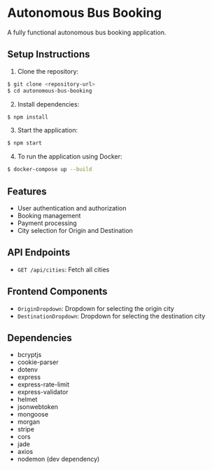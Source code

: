 # Autonomous Bus Booking

A fully functional autonomous bus booking application.

## Setup Instructions

1. Clone the repository:

```bash
$ git clone <repository-url>
$ cd autonomous-bus-booking
```

2. Install dependencies:

```bash
$ npm install
```

3. Start the application:

```bash
$ npm start
```

4. To run the application using Docker:

```bash
$ docker-compose up --build
```

## Features

- User authentication and authorization
- Booking management
- Payment processing
- City selection for Origin and Destination

## API Endpoints

- `GET /api/cities`: Fetch all cities

## Frontend Components

- `OriginDropdown`: Dropdown for selecting the origin city
- `DestinationDropdown`: Dropdown for selecting the destination city

## Dependencies

- bcryptjs
- cookie-parser
- dotenv
- express
- express-rate-limit
- express-validator
- helmet
- jsonwebtoken
- mongoose
- morgan
- stripe
- cors
- jade
- axios
- nodemon (dev dependency)
